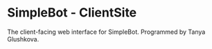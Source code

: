 SimpleBot - ClientSite
======================

The client-facing web interface for SimpleBot. Programmed by Tanya Glushkova.
